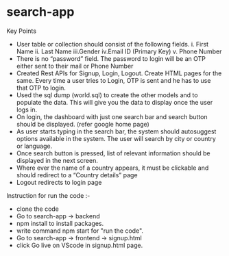 # search-app

Key Points

* User table or collection should consist of the
  following fields.
  i. First Name
  ii. Last Name
  iii.Gender
  iv.Email ID (Primary Key)
  v. Phone Number
* There is no “password” field. The password to login will be an OTP either sent to their
  mail or Phone Number
* Created Rest APIs for Signup, Login, Logout. Create HTML pages for the same. Every
  time a user tries to Login, OTP is sent and he has to use that OTP to login.
* Used the sql dump (world.sql) to create the other models and to populate the
  data. This will give you the data to display once the user logs in.
* On login, the dashboard with just one search bar and search button should be
  displayed. (refer google home page)
* As user starts typing in the search bar, the system should autosuggest options
  available in the system. The user will search by city or country or language.
* Once search button is pressed, list of relevant information should be displayed in the
  next screen.
* Where ever the name of a country appears, it must be clickable and should redirect to
  a “Country details” page
* Logout redirects to login page


Instruction for run the code :-

- clone the code
- Go to search-app -> backend
- npm install to install packages.
- write command npm start for "run the code".
- Go to search-app -> frontend -> signup.html
- click Go live on VScode in signup.html page.

